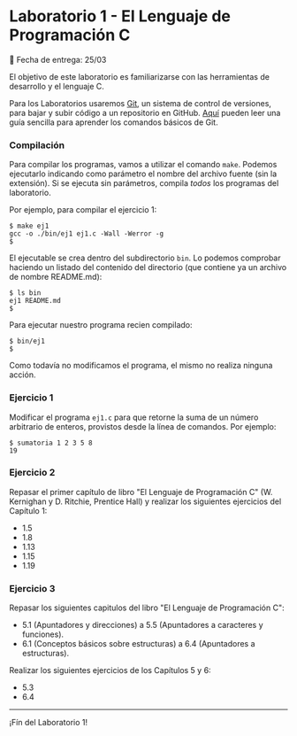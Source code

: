 # Laboratorio 1 - El Lenguaje de Programación C

:calendar: Fecha de entrega: 25/03

El objetivo de este laboratorio es familiarizarse con las herramientas de desarrollo y el lenguaje C.

Para los Laboratorios usaremos [Git](https://git-scm.com/), un sistema de control de versiones, para bajar y subir código a un repositorio en GitHub. [Aquí](http://rogerdudler.github.io/git-guide/index.es.html) pueden leer una guía sencilla para aprender los comandos básicos de Git.

### Compilación
Para compilar los programas, vamos a utilizar el comando `make`. Podemos ejecutarlo indicando como parámetro el nombre del archivo fuente (sin la extensión). Si se ejecuta sin parámetros, compila _todos_ los programas del laboratorio.

Por ejemplo, para compilar el ejercicio 1:
```
$ make ej1
gcc -o ./bin/ej1 ej1.c -Wall -Werror -g
$
```
El ejecutable se crea dentro del subdirectorio `bin`. Lo podemos comprobar haciendo un listado del contenido del directorio (que contiene ya un archivo de nombre README.md):
```
$ ls bin
ej1 README.md
$
```
Para ejecutar nuestro programa recien compilado:
```
$ bin/ej1
$
```
Como todavía no modificamos el programa, el mismo no realiza ninguna acción.

### Ejercicio 1
Modificar el programa `ej1.c` para que retorne la suma de un número arbitrario de enteros, provistos desde la línea de comandos. Por ejemplo:
```
$ sumatoria 1 2 3 5 8
19
```

### Ejercicio 2
Repasar el primer capítulo de libro "El Lenguaje de Programación C" (W. Kernighan y D. Ritchie, Prentice Hall) y realizar los siguientes ejercicios del Capítulo 1: 
- 1.5
- 1.8
- 1.13
- 1.15
- 1.19

### Ejercicio 3
Repasar los siguientes capitulos del libro "El Lenguaje de Programación C":
- 5.1 (Apuntadores y direcciones) a 5.5 (Apuntadores a caracteres y funciones).
- 6.1 (Conceptos básicos sobre estructuras) a 6.4 (Apuntadores a estructuras).

Realizar los siguientes ejercicios de los Capítulos 5 y 6:
- 5.3
- 6.4

---

¡Fín del Laboratorio 1!
